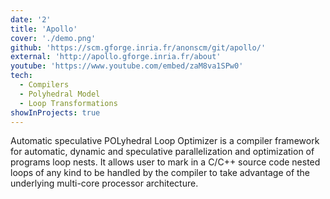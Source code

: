 ```yaml
---
date: '2'
title: 'Apollo'
cover: './demo.png'
github: 'https://scm.gforge.inria.fr/anonscm/git/apollo/'
external: 'http://apollo.gforge.inria.fr/about'
youtube: 'https://www.youtube.com/embed/zaM8va1SPw0'
tech:
  - Compilers
  - Polyhedral Model
  - Loop Transformations
showInProjects: true
---
```


Automatic speculative POLyhedral Loop Optimizer is a compiler framework for automatic, dynamic and speculative parallelization and optimization of programs loop nests. It allows user to mark in a C/C++ source code nested loops of any kind to be handled by the compiler to take advantage of the underlying multi-core processor architecture.
